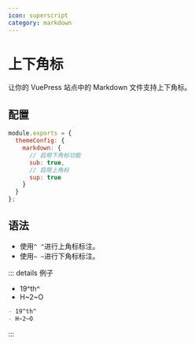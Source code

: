 ```yaml
---
icon: superscript
category: markdown
---
```


# 上下角标

让你的 VuePress 站点中的 Markdown 文件支持上下角标。

## 配置

```js {3,5,7,8}
module.exports = {
  themeConfig: {
    markdown: {
      // 启用下角标功能
      sub: true,
      // 启用上角标
      sup: true
    }
  }
};
```

## 语法

- 使用`^ ^`进行上角标标注。
- 使用`~ ~`进行下角标标注。

::: details 例子

- 19^th^
- H~2~O

```md
- 19^th^
- H~2~O
```

:::
